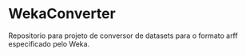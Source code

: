WekaConverter
=============

Repositorio para projeto de conversor de datasets para o formato arff especificado pelo Weka.
